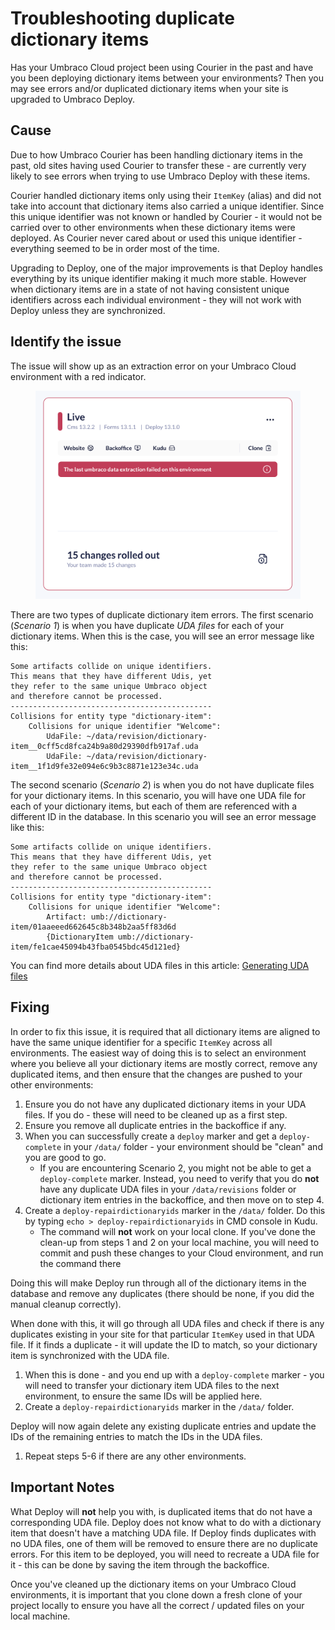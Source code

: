 # Troubleshooting duplicate dictionary items

Has your Umbraco Cloud project been using Courier in the past and have you been deploying dictionary items between your environments? Then you may see errors and/or duplicated dictionary items when your site is upgraded to Umbraco Deploy.

## Cause

Due to how Umbraco Courier has been handling dictionary items in the past, old sites having used Courier to transfer these - are currently very likely to see errors when trying to use Umbraco Deploy with these items.

Courier handled dictionary items only using their `ItemKey` (alias) and did not take into account that dictionary items also carried a unique identifier. Since this unique identifier was not known or handled by Courier - it would not be carried over to other environments when these dictionary items were deployed. As Courier never cared about or used this unique identifier - everything seemed to be in order most of the time.

Upgrading to Deploy, one of the major improvements is that Deploy handles everything by its unique identifier making it much more stable. However when dictionary items are in a state of not having consistent unique identifiers across each individual environment - they will not work with Deploy unless they are synchronized.

## Identify the issue

The issue will show up as an extraction error on your Umbraco Cloud environment with a red indicator.

<figure><img src="../../../../.gitbook/assets/image (54).png" alt=""><figcaption></figcaption></figure>

There are two types of duplicate dictionary item errors. The first scenario (_Scenario 1_) is when you have duplicate _UDA files_ for each of your dictionary items. When this is the case, you will see an error message like this:

```
Some artifacts collide on unique identifiers.
This means that they have different Udis, yet
they refer to the same unique Umbraco object
and therefore cannot be processed.
---------------------------------------------
Collisions for entity type "dictionary-item":
    Collisions for unique identifier "Welcome":
        UdaFile: ~/data/revision/dictionary-item__0cff5cd8fca24b9a80d29390dfb917af.uda
        UdaFile: ~/data/revision/dictionary-item__1f1d9fe32e094e6c9b3c8871e123e34c.uda
```

The second scenario (_Scenario 2_) is when you do not have duplicate files for your dictionary items. In this scenario, you will have one UDA file for each of your dictionary items, but each of them are referenced with a different ID in the database. In this scenario you will see an error message like this:

```
Some artifacts collide on unique identifiers.
This means that they have different Udis, yet
they refer to the same unique Umbraco object
and therefore cannot be processed.
---------------------------------------------
Collisions for entity type "dictionary-item":
    Collisions for unique identifier "Welcome":
        Artifact: umb://dictionary-item/01aaeeed662645c8b348b2aa5ff83d6d
        {DictionaryItem umb://dictionary-item/fe1cae45094b43fba0545bdc45d121ed}
```

You can find more details about UDA files in this article: [Generating UDA files](../../power-tools/generating-uda-files.md#what-are-uda-files)

## Fixing

In order to fix this issue, it is required that all dictionary items are aligned to have the same unique identifier for a specific `ItemKey` across all environments. The easiest way of doing this is to select an environment where you believe all your dictionary items are mostly correct, remove any duplicated items, and then ensure that the changes are pushed to your other environments:

1. Ensure you do not have any duplicated dictionary items in your UDA files. If you do - these will need to be cleaned up as a first step.
2. Ensure you remove all duplicate entries in the backoffice if any.
3. When you can successfully create a `deploy` marker and get a `deploy-complete` in your `/data/` folder - your environment should be "clean" and you are good to go.
   * If you are encountering Scenario 2, you might not be able to get a `deploy-complete` marker. Instead, you need to verify that you do **not** have any duplicate UDA files in your `/data/revisions` folder or dictionary item entries in the backoffice, and then move on to step 4.
4. Create a `deploy-repairdictionaryids` marker in the `/data/` folder. Do this by typing `echo > deploy-repairdictionaryids` in CMD console in Kudu.
   * The command will **not** work on your local clone. If you've done the clean-up from steps 1 and 2 on your local machine, you will need to commit and push these changes to your Cloud environment, and run the command there

Doing this will make Deploy run through all of the dictionary items in the database and remove any duplicates (there should be none, if you did the manual cleanup correctly).

When done with this, it will go through all UDA files and check if there is any duplicates existing in your site for that particular `ItemKey` used in that UDA file. If it finds a duplicate - it will update the ID to match, so your dictionary item is synchronized with the UDA file.

1. When this is done - and you end up with a `deploy-complete` marker - you will need to transfer your dictionary item UDA files to the next environment, to ensure the same IDs will be applied here.
2. Create a `deploy-repairdictionaryids` marker in the `/data/` folder.

Deploy will now again delete any existing duplicate entries and update the IDs of the remaining entries to match the IDs in the UDA files.

1. Repeat steps 5-6 if there are any other environments.

## Important Notes

What Deploy will **not** help you with, is duplicated items that do not have a corresponding UDA file. Deploy does not know what to do with a dictionary item that doesn't have a matching UDA file. If Deploy finds duplicates with no UDA files, one of them will be removed to ensure there are no duplicate errors. For this item to be deployed, you will need to recreate a UDA file for it - this can be done by saving the item through the backoffice.

Once you've cleaned up the dictionary items on your Umbraco Cloud environments, it is important that you clone down a fresh clone of your project locally to ensure you have all the correct / updated files on your local machine.
